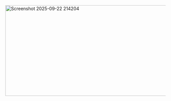 <img width="1044" height="286" alt="Screenshot 2025-09-22 214204" src="https://github.com/user-attachments/assets/59500f29-df6f-459e-acce-6d9124a0feae" />
